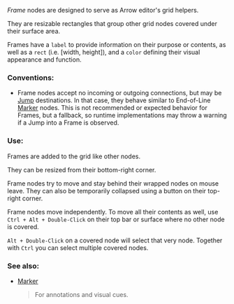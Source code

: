 
*Frame* nodes are designed to serve as Arrow editor's grid helpers.

They are resizable rectangles that group other grid nodes covered under their surface area.

Frames have a `label` to provide information on their purpose or contents,
as well as a `rect` (i.e. [width, height]), and a `color`
defining their visual appearance and function.

### Conventions:

+ Frame nodes accept no incoming or outgoing connections, but may be [Jump] destinations.
In that case, they behave similar to End-of-Line [Marker] nodes.
This is not recommended or expected behavior for Frames, but a fallback,
so runtime implementations may throw a warning if a Jump into a Frame is observed.

### Use:

Frames are added to the grid like other nodes.

They can be resized from their bottom-right corner.

Frame nodes try to move and stay behind their wrapped nodes on mouse leave.
They can also be temporarily collapsed using a button on their top-right corner.

Frame nodes move independently.
To move all their contents as well, use `Ctrl + Alt + Double-Click`
on their top bar or surface where no other node is covered.

`Alt + Double-Click` on a covered node will select that very node.
Together with `Ctrl` you can select multiple covered nodes.

### See also:

+ [Marker]
    > For annotations and visual cues.



<!-- relative -->
[Jump]: ./jump
[Marker]: ./marker
